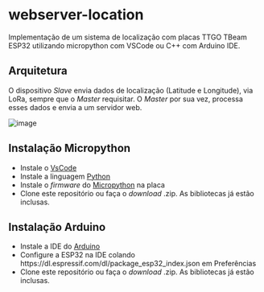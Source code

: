 <h1>webserver-location</h1>

Implementação de um sistema de localização com placas TTGO TBeam ESP32 utilizando micropython com VSCode ou C++ com Arduino IDE.

<h2>Arquitetura</h2>

O dispositivo <em>Slave</em> envia dados de localização (Latitude e Longitude), via LoRa, sempre que o <em>Master</em> requisitar. O <em>Master</em> por sua vez, processa esses dados e envia a um servidor web. 

![image](https://user-images.githubusercontent.com/54367680/114217804-06bd7100-993f-11eb-9bdd-6a4fb394b9b1.png)

<h2>Instalação Micropython</h2>

<ul>
  <li>Instale o <a href="https://code.visualstudio.com/">VsCode</a></li>
  <li>Instale a linguagem <a href="https://www.python.org/downloads/">Python</a></li>
  <li>Instale o <em>firmware</em> do <a href="https://www.python.org/downloads/">Micropython</a> na placa</li>
  <li>Clone este repositório ou faça o <em>download</em> .zip. As bibliotecas já estão inclusas.</li>
</ul>

<h2>Instalação Arduino</h2>
<ul>
  <li>Instale a IDE do <a href="https://www.arduino.cc/en/software/">Arduino</a></li>
  <li>Configure a ESP32 na IDE colando https://dl.espressif.com/dl/package_esp32_index.json em Preferências</li>
  <li>Clone este repositório ou faça o <em>download</em> .zip. As bibliotecas já estão inclusas.</li>
<ul>
